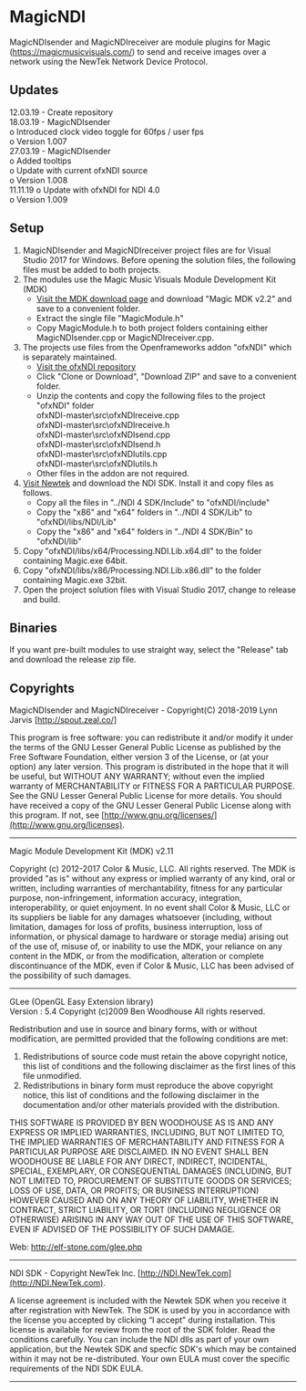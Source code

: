 # MagicNDI
MagicNDIsender and MagicNDIreceiver are module plugins for Magic (https://magicmusicvisuals.com/) to send and receive images over a network using the NewTek Network Device Protocol.

## Updates
12.03.19 - Create repository\
18.03.19 - MagicNDIsender\
o Introduced clock video toggle for 60fps / user fps\
o Version 1.007\
27.03.19 - MagicNDIsender\
o Added tooltips\
o Update with current ofxNDI source\
o Version 1.008\
11.11.19
o Update with ofxNDI for NDI 4.0\
o Version 1.009

## Setup

1. MagicNDIsender and MagicNDIreceiver project files are for Visual Studio 2017 for Windows.
Before opening the solution files, the following files must be added to both projects.
2. The modules use the Magic Music Visuals Module Development Kit (MDK)
    - [Visit the MDK download page](https://magicmusicvisuals.com/developers) and download "Magic MDK v2.2" and save to a convenient folder.
    - Extract the single file "MagicModule.h"
    - Copy MagicModule.h to both project folders containing either MagicNDIsender.cpp or MagicNDIreceiver.cpp.
3. The projects use files from the Openframeworks addon "ofxNDI" which is separately maintained.
    - [Visit the ofxNDI repository](https://github.com/leadedge/ofxNDI)
    - Click "Clone or Download", "Download ZIP" and save to a convenient folder.
    - Unzip the contents and copy the following files to the project "ofxNDI" folder\
        ofxNDI-master\src\ofxNDIreceive.cpp\
        ofxNDI-master\src\ofxNDIreceive.h\
        ofxNDI-master\src\ofxNDIsend.cpp\
        ofxNDI-master\src\ofxNDIsend.h\
        ofxNDI-master\src\ofxNDIutils.cpp\
        ofxNDI-master\src\ofxNDIutils.h
    - Other files in the addon are not required.
4. [Visit Newtek](https://www.ndi.tv/) and download the NDI SDK. Install it and copy files as follows.
    - Copy all the files in "../NDI 4 SDK/Include" to "ofxNDI/include"
    - Copy the "x86" and "x64" folders in "../NDI 4 SDK/Lib" to "ofxNDI/libs/NDI/Lib"
    - Copy the "x86" and "x64" folders in "../NDI 4 SDK/Bin" to "ofxNDI/lib"
5. Copy "ofxNDI/libs/x64/Processing.NDI.Lib.x64.dll" to the folder containing Magic.exe 64bit.
6. Copy "ofxNDI/libs/x86/Processing.NDI.Lib.x86.dll" to the folder containing Magic.exe 32bit.
7. Open the project solution files with Visual Studio 2017, change to release and build.

## Binaries

If you want pre-built modules to use straight way, select the "Release" tab and download the release zip file.

## Copyrights

MagicNDIsender and MagicNDIreceiver - Copyright(C) 2018-2019 Lynn Jarvis [http://spout.zeal.co/]

This program is free software: you can redistribute it and/or modify it under the terms of the GNU Lesser  General Public License as published by the Free Software Foundation, either version 3 of the License, or (at your option) any later version.
This program is distributed in the hope that it will be useful, but WITHOUT ANY WARRANTY; without even the implied warranty of MERCHANTABILITY or FITNESS FOR A PARTICULAR PURPOSE.  See the GNU Lesser General Public License for more details. 
You should have received a copy of the GNU Lesser General Public License along with this program.  If not, see [http://www.gnu.org/licenses/](http://www.gnu.org/licenses).

----------------------
Magic Module Development Kit (MDK) v2.11

Copyright (c) 2012-2017 Color & Music, LLC.  All rights reserved.
The MDK is provided "as is" without any express or implied warranty
of any kind, oral or written, including warranties of merchantability,
fitness for any particular purpose, non-infringement, information
accuracy, integration, interoperability, or quiet enjoyment.  In no
event shall Color & Music, LLC or its suppliers be liable for any
damages whatsoever (including, without limitation, damages for loss
of profits, business interruption, loss of information, or physical
damage to hardware or storage media) arising out of the use of, misuse
of, or inability to use the MDK, your reliance on any content in the
MDK, or from the modification, alteration or complete discontinuance
of the MDK, even if Color & Music, LLC has been advised of the
possibility of such damages.
 
----------------------
GLee (OpenGL Easy Extension library)        
Version : 5.4
Copyright (c)2009  Ben Woodhouse  All rights reserved.

Redistribution and use in source and binary forms, with or without
modification, are permitted provided that the following conditions are met:
1. Redistributions of source code must retain the above copyright
notice, this list of conditions and the following disclaimer as
the first lines of this file unmodified.
2. Redistributions in binary form must reproduce the above copyright
notice, this list of conditions and the following disclaimer in the
documentation and/or other materials provided with the distribution.

THIS SOFTWARE IS PROVIDED BY BEN WOODHOUSE AS IS AND ANY EXPRESS OR
IMPLIED WARRANTIES, INCLUDING, BUT NOT LIMITED TO, THE IMPLIED WARRANTIES
OF MERCHANTABILITY AND FITNESS FOR A PARTICULAR PURPOSE ARE DISCLAIMED.
IN NO EVENT SHALL BEN WOODHOUSE BE LIABLE FOR ANY DIRECT, INDIRECT,
INCIDENTAL, SPECIAL, EXEMPLARY, OR CONSEQUENTIAL DAMAGES (INCLUDING, BUT
NOT LIMITED TO, PROCUREMENT OF SUBSTITUTE GOODS OR SERVICES; LOSS OF USE,
DATA, OR PROFITS; OR BUSINESS INTERRUPTION) HOWEVER CAUSED AND ON ANY
THEORY OF LIABILITY, WHETHER IN CONTRACT, STRICT LIABILITY, OR TORT
(INCLUDING NEGLIGENCE OR OTHERWISE) ARISING IN ANY WAY OUT OF THE USE OF
THIS SOFTWARE, EVEN IF ADVISED OF THE POSSIBILITY OF SUCH DAMAGE.

Web: http://elf-stone.com/glee.php

----------------------
NDI SDK - Copyright NewTek Inc. [http://NDI.NewTek.com](http://NDI.NewTek.com).

A license agreement is included with the Newtek SDK when you receive it after registration with NewTek.
The SDK is used by you in accordance with the license you accepted by clicking “I accept” during installation. This license is available for review from the root of the SDK folder.
Read the conditions carefully. You can include the NDI dlls as part of your own application, but the Newtek SDK and specfic SDK's which may be contained within it may not be re-distributed.
Your own EULA must cover the specific requirements of the NDI SDK EULA.

----------------------
